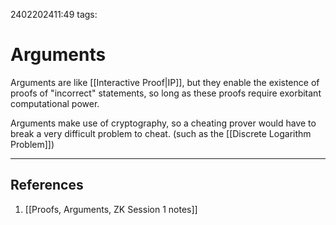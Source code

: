 2402202411:49
tags: 
# Arguments

Arguments are like [[Interactive Proof|IP]], but they enable the existence of proofs of "incorrect" statements, so long as these proofs require exorbitant computational power.

Arguments make use of cryptography, so a cheating prover would have to break a very difficult problem to cheat. (such as the [[Discrete Logarithm Problem]])

---
## References
1. [[Proofs, Arguments, ZK Session 1 notes]]